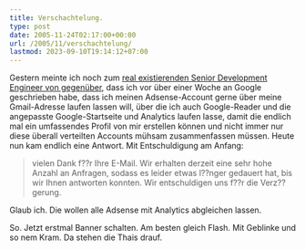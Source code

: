 ```yaml
---
title: Verschachtelung.
type: post
date: 2005-11-24T02:17:00+00:00
url: /2005/11/verschachtelung/
lastmod: 2023-09-10T19:14:12+07:00
---
```

Gestern meinte ich noch zum [real existierenden Senior Development Engineer von gegenüber][1], dass ich vor über einer Woche an Google geschrieben habe, dass ich meinen Adsense-Account gerne über meine Gmail-Adresse laufen lassen will, über die ich auch Google-Reader und die angepasste Google-Startseite und Analytics laufen lasse, damit die endlich mal ein umfassendes Profil von mir erstellen können und nicht immer nur diese überall verteilten Accounts mühsam zusammenfassen müssen. Heute nun kam endlich eine Antwort. Mit Entschuldigung am Anfang:

> vielen Dank f??r Ihre E-Mail. Wir erhalten derzeit eine sehr hohe Anzahl an Anfragen, sodass es leider etwas l??nger gedauert hat, bis wir Ihnen antworten konnten. Wir entschuldigen uns f??r die Verz??gerung.

Glaub ich. Die wollen alle Adsense mit Analytics abgleichen lassen.

So. Jetzt erstmal Banner schalten. Am besten gleich Flash. Mit Geblinke und so nem Kram. Da stehen die Thais drauf.

 [1]: http://fabio.bacigalupo.net/
